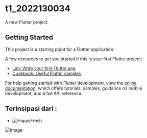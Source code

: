 # t1_2022130034

A new Flutter project.

## Getting Started

This project is a starting point for a Flutter application.

A few resources to get you started if this is your first Flutter project:

- [Lab: Write your first Flutter app](https://docs.flutter.dev/get-started/codelab)
- [Cookbook: Useful Flutter samples](https://docs.flutter.dev/cookbook)

For help getting started with Flutter development, view the
[online documentation](https://docs.flutter.dev/), which offers tutorials,
samples, guidance on mobile development, and a full API reference.

## Terinsipasi dari :
- ![HappyFresh](https://dribbble.com/shots/2287199-HappyFresh)
  
![image](https://github.com/natasyadeyy/t1_2022130034/assets/54826174/e1bb3110-06ed-48dc-8f7b-ceeb609d75a6)


